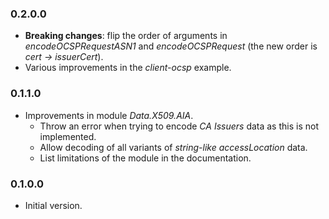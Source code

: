 ### 0.2.0.0

- **Breaking changes**: flip the order of arguments in *encodeOCSPRequestASN1*
  and *encodeOCSPRequest* (the new order is *cert &#8594; issuerCert*).
- Various improvements in the *client-ocsp* example.

### 0.1.1.0

- Improvements in module *Data.X509.AIA*.
  + Throw an error when trying to encode *CA Issuers* data as this is not
    implemented.
  + Allow decoding of all variants of *string-like* *accessLocation* data.
  + List limitations of the module in the documentation.

### 0.1.0.0

- Initial version.

